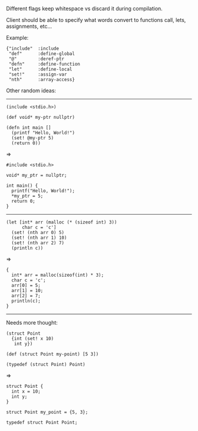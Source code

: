 Different flags keep whitespace vs discard it during compilation.

Client should be able to specify what words convert to functions call, lets, assignments, etc...

Example:
```
{"include"  :include
 "def"      :define-global
 "@"        :deref-ptr
 "defn"     :define-function
 "let"      :define-local
 "set!"     :assign-var
 "nth"      :array-access}
```

Other random ideas:

---
```
(include <stdio.h>)

(def void* my-ptr nullptr)

(defn int main []
  (printf "Hello, World!")
  (set! @my-ptr 5)
  (return 0))
```
=>
```
#include <stdio.h>

void* my_ptr = nullptr;

int main() {
  printf("Hello, World!");
  *my_ptr = 5;
  return 0;
}
```
---
```
(let [int* arr (malloc (* (sizeof int) 3))
      char c = 'c']
  (set! (nth arr 0) 5)
  (set! (nth arr 1) 10)
  (set! (nth arr 2) 7)
  (println c))
```
=>
```
{
  int* arr = malloc(sizeof(int) * 3);
  char c = 'c';
  arr[0] = 5;
  arr[1] = 10;
  arr[2] = 7;
  println(c);
}
```
---
Needs more thought:
```
(struct Point
  {int (set! x 10)
   int y})

(def (struct Point my-point) [5 3])

(typedef (struct Point) Point)
```
=>
```
struct Point {
  int x = 10;
  int y;
}

struct Point my_point = {5, 3};

typedef struct Point Point;
```